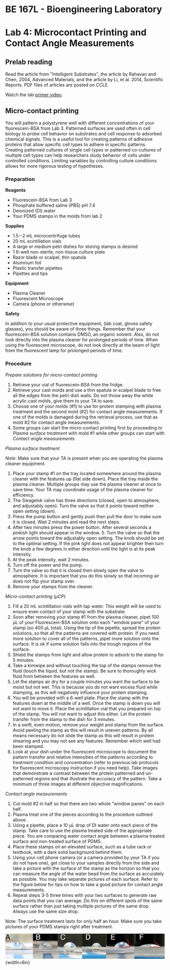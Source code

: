 # BE 167L - Bioengineering Laboratory

# Lab 4: Microcontact Printing and Contact Angle Measurements

## Prelab reading

Read the article from "Intelligent Substrates", the article by Rahavan and Chen, 2004, Advanced Materials, and the article by Li, et al. 2014, Scientific Reports. PDF files of articles are posted on CCLE.

Watch the lab [primer video](https://www.youtube.com/watch?v=-mQlgLpjEzM&index=8&list=PLDj2JVIfnYPhvlB6pLNJDBwWgsTXf3Q4i).

## Micro-contact printing

You will pattern a polystyrene well with different concentrations of your fluorescein-BSA from Lab 3. Patterned surfaces are used often in cell biology to probe cell behavior on substrates and cell response to adsorbed chemical signals. This is a useful tool for creating patterns of adhesive proteins that allow specific cell types to adhere in specific patterns. Creating patterned cultures of single cell types or patterned co-cultures of multiple cell types can help researchers study behavior of cells under controlled conditions. Limiting variables by controlling culture conditions allows for more rigorous testing of hypotheses.

### Preparation

**Reagents**

- Fluorescein-BSA from Lab 3
- Phosphate buffered saline (PBS) pH 7.4
- Deionized (DI) water
- Your PDMS stamps in the molds from lab 2

**Supplies**

- 1.5--2 mL microcentrifuge tubes
- 20 mL scintillation vials
- A large or medium petri dishes for storing stamps is desired
- 1 6-well non-sterile, non-tissue culture plate
- Razor blade or scalpel, thin spatula
- Aluminum foil
- Plastic transfer pipettes
- Pipettes and tips

**Equipment**

- Plasma Cleaner
- Fluorescent Microscope
- Camera (phone or otherwise)

**Safety**

In addition to your usual protective equipment, (lab coat, gloves safety glasses), you should be aware of three things. Remember that your fluorescein-BSA solution contains DMSO, an organic solvent. Also, do not look directly into the plasma cleaner for prolonged periods of time. When using the fluorescent microscope, do not look directly at the beam of light from the fluorescent lamp for prolonged periods of time.

### Procedure

*Prepare solutions for micro-contact printing*

1. Retrieve your vial of fluorescein-BSA from the fridge.
2. Retrieve your cast molds and use a thin spatula or scalpel blade to free all the edges from the petri dish walls. Do not throw away the white acrylic cast molds, give them to your TA to save.
3. Choose one of your molds (#1) to use for protein stamping with plasma treatment and the second mold (#2) for contact angle measurements. If one of the molds is damaged during the retrieval process, use that as mold #2 for contact angle measurements.
4. Some groups can start the micro-contact printing first by proceeding to *Plasma surface treatment* with mold #1 while other groups can start with *Contact angle measurements*

*Plasma surface treatment*

*Note*: Make sure that your TA is present when you are operating the plasma cleaner equipment.

1. Place your stamp #1 on the tray located somewhere around the plasma cleaner with the features up (flat side down). Place the tray inside the plasma cleaner. Multiple groups may use the plasma cleaner at once to save time. Your TA may coordinate usage of the plasma cleaner for efficiency.
2. The Swagelok valve has three directions (closed, open to atmosphere, and adjustably open). Turn the valve so that it points toward neither open setting (down).
3. Press the pump button and gently push then pull the door to make sure it is closed. Wait 2 minutes and read the next steps.
4. After two minutes press the power button. After several seconds a pinkish light should appear in the window. 5. Turn the valve so that the arrow points toward the adjustably open setting. The knob should be set to the optimal setting. If the pink light does not appear brighter then turn the knob a few degrees in either direction until the light is at its peak intensity.
5. At the peak intensity, wait 2 minutes.
6. Turn off the power and the pump.
7. Turn the valve so that it is closed then slowly open the valve to atmosphere. It is important that you do this slowly so that incoming air does not flip your stamp over.
8. Remove your stamps from the cleaner.

*Micro-contact printing (µCP)*

1. Fill a 20 mL scintillation vials with tap water. This weight will be used to ensure even contact of your stamp with the substrate.
2. Soon after removing your stamp #1 from the plasma cleaner, pipet 100 µL of your Fluorescein-BSA solution onto each "window pane" of your stamp (so 400 µL total). Using the tip of the pipette, spread the protein solutions, so that all the patterns are covered with protein. If you need more solution to cover all of the patterns, pipet more solution onto the surface. It is ok if some solution falls into the trough regions of the surface.
3. Shield the stamps from light and allow protein to adsorb to the stamp for 5 minutes.
4. Take a kimwipe and without touching the top of the stamps remove the fluid (touch the liquid, but not the stamp). Be sure to thoroughly wick fluid from between the features as well.
5. Let the stamps air dry for a couple minutes you want the surface to be moist but not wet. This is because you do not want excess fluid while stamping, as this will negatively influence your protein stamping.
6. You will be provided with a 6-well plate. Place the stamp with the features down at the middle of a well. Once the stamp is down you will not want to move it. Place the scintillation vial that you prepared on top of the stamp. You will not want to adjust this either. Let the protein transfer from the stamp to the dish for 3 minutes.
7. In a swift, even motion, remove your weight and stamp from the surface. Avoid peeling the stamp as this will result in uneven patterns. By all means necessary do not slide the stamp as this will result in protein shearing and you may not see any features. Remember which well had been stamped.
8. Look at your dish under the fluorescent microscope to document the pattern transfer and relative intensities of the patterns according to treatment condition and concentration (refer to previous lab protocols for fluorescent microscopy instruction if you need help). Take images that demonstrate a contrast between the protein patterned and un-patterned regions and that illustrate the accuracy of the pattern. Take a minimum of three images at different objective magnifications.

*Contact angle measurements*

1. Cut mold #2 in half so that there are two whole "window panes" on each half.
2. Plasma treat one of the pieces according to the procedure outlined above.
3. Using a pipette, place a 10 µL drop of DI water onto each piece of the stamp. Take care to use the plasma treated side of the appropriate piece. You are comparing water contact angle between a plasma treated surface and non-treated surface of PDMS.
4. Place these stamps on an elevated surface, such as a tube rack or textbook, with a dark solid background behind them.
5. Using your cell phone camera (or a camera provided by your TA if you do not have one), get close to your samples directly from the side and take a picture with the surface of the stamp as the horizon so that you can measure the angle of the water bead from the surface as accurately as possible. You may take separate pictures of each surface. Refer to the figure below for tips on how to take a good picture for contact angle measurements.
6. Repeat steps 3-5 three times with your two surfaces to generate raw data points that you can average. Do this on different spots of the same surface rather than just taking multiple pictures of the same drop. Always use the same size drop.

Note: The surface treatment lasts for only half an hour. Make sure you take pictures of your PDMS stamps right after treatment.

![Try to use a dark background placed close to your drop for good contrast. It is difficult to see the edges in A. Get as perpendicular as possible to your drop surface so that it becomes a horizon line that you can reproduce between different drops and surfaces. Otherwise you may not be able to compare the angles that you measure adequately. Make sure that your drop is in focus so that you can draw a clear angle at the edge of your drops like E and F.](labs/graphics/contact-angle.jpg){width=6in}
